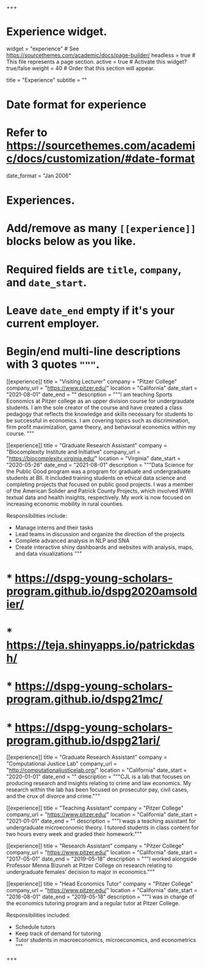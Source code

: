 +++
# Experience widget.
widget = "experience"  # See https://sourcethemes.com/academic/docs/page-builder/
headless = true  # This file represents a page section.
active = true  # Activate this widget? true/false
weight = 40  # Order that this section will appear.

title = "Experience"
subtitle = ""

# Date format for experience
#   Refer to https://sourcethemes.com/academic/docs/customization/#date-format
date_format = "Jan 2006"

# Experiences.
#   Add/remove as many `[[experience]]` blocks below as you like.
#   Required fields are `title`, `company`, and `date_start`.
#   Leave `date_end` empty if it's your current employer.
#   Begin/end multi-line descriptions with 3 quotes `"""`.

 [[experience]]
  title = "Visiting Lecturer"
  company = "Pitzer College"
  company_url = "https://www.pitzer.edu/"
  location = "California"
  date_start = "2021-08-01"
  date_end = ""
  description = """I am teaching Sports Economics at Pitzer college as an upper division course for undergraudate students. I am the sole creator of the course and have created a class pedagogy that reflects the knowledge and skills necessary for students to be successful in economics. I am covering topics such as discrimination, firm profit maximization, game theory, and behavioral economics within my course. """
  
[[experience]]
  title = "Graduate Research Assistant"
  company = "Biocomplexity Institute and Initiative"
  company_url = "https://biocomplexity.virginia.edu/"
  location = "Virginia"
  date_start = "2020-05-26"
  date_end = "2021-08-01"
  description = """Data Science for the Public Good program was a program for graduate and undergraduate students at BII. It included training students on ethical data science and completing projects that focused on public good projects. I was a member of the American Solider and Patrick County Projects, which involved WWII textual data and health insights, respectively. My work is now focused on increasing economic mobility in rural counties.
  
  Responsibilities include:
  
  * Manage interns and their tasks
  * Lead teams in discussion and organize the direction of the projects
  * Complete advanced analysis in NLP and SNA
  * Create interactive shiny dashboards and websites with analysis, maps, and data visualizations
  """
  
  # * https://dspg-young-scholars-program.github.io/dspg2020amsoldier/
  # * https://teja.shinyapps.io/patrickdash/
  # * https://dspg-young-scholars-program.github.io/dspg21mc/
  # * https://dspg-young-scholars-program.github.io/dspg21ari/
 

[[experience]]
  title = "Graduate Research Assistant"
  company = "Computational Justice Lab"
  company_url = "http://computationaljusticelab.org/"
  location = "California"
  date_start = "2020-01-01"
  date_end = ""
  description = """CJL is a lab that focuses on producing research and insights relating to crime and law economics. My research within the lab has been focused on prosecutor pay, civil cases, and the crux of divorce and crime."""
  
  [[experience]]
  title = "Teaching Assistant"
  company = "Pitzer College"
  company_url = "https://www.pitzer.edu/"
  location = "California"
  date_start = "2021-01-01"
  date_end = ""
  description = """I waqs a teaching assistant for undergraduate microeconomic theory. I tutored students in class content for two hours every week and graded their homework."""
  
[[experience]]
  title = "Research Assistant"
  company = "Pitzer College"
  company_url = "https://www.pitzer.edu/"
  location = "California"
  date_start = "2017-05-01"
  date_end = "2019-05-18"
  description = """I worked alongside Professor Menna Bizuneh at Pitzer College on research relating to undergraduate females' decision to major in economics."""
  
[[experience]]
  title = "Head Economics Tutor"
  company = "Pitzer College"
  company_url = "https://www.pitzer.edu/"
  location = "California"
  date_start = "2016-08-01"
  date_end = "2019-05-18"
  description = """I was in charge of the economics tutoring program and a regular tutor at Pitzer College.
  
  Responsibilities included:
  
  * Schedule tutors
  * Keep track of demand for tutoring
  * Tutor students in macroeconomics, microeconomics, and econometrics
  """


+++
